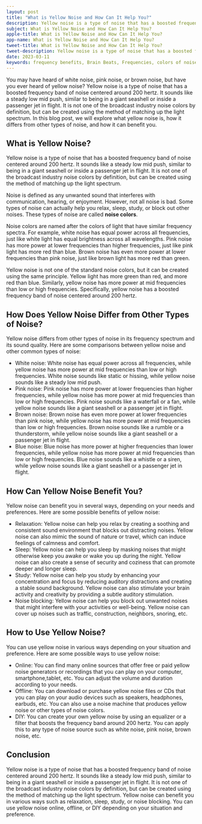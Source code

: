 ```yaml
---
layout: post
title: "What is Yellow Noise and How Can It Help You?"
description: Yellow noise is a type of noise that has a boosted frequency band of noise centered around 200 hertz. It sounds like a steady low mid push, similar to being in a giant seashell or inside a passenger jet in flight.
subject: What is Yellow Noise and How Can It Help You?
apple-title: What is Yellow Noise and How Can It Help You?
app-name: What is Yellow Noise and How Can It Help You?
tweet-title: What is Yellow Noise and How Can It Help You?
tweet-description: Yellow noise is a type of noise that has a boosted frequency band of noise centered around 200 hertz. It sounds like a steady low mid push, similar to being in a giant seashell or inside a passenger jet in flight.
date: 2023-03-11
keywords: frequency benefits, Brain Beats, Frequencies, colors of noise, yellow noise, Brain wave entrainment, sound therapy, yellow noise benefits
---
```


You may have heard of white noise, pink noise, or brown noise, but have you ever heard of yellow noise? Yellow noise is a type of noise that has a boosted frequency band of noise centered around 200 hertz. It sounds like a steady low mid push, similar to being in a giant seashell or inside a passenger jet in flight. It is not one of the broadcast industry noise colors by definition, but can be created using the method of matching up the light spectrum. In this blog post, we will explore what yellow noise is, how it differs from other types of noise, and how it can benefit you.

## What is Yellow Noise?

Yellow noise is a type of noise that has a boosted frequency band of noise centered around 200 hertz. It sounds like a steady low mid push, similar to being in a giant seashell or inside a passenger jet in flight. It is not one of the broadcast industry noise colors by definition, but can be created using the method of matching up the light spectrum.

Noise is defined as any unwanted sound that interferes with communication, hearing, or enjoyment. However, not all noise is bad. Some types of noise can actually help you relax, sleep, study, or block out other noises. These types of noise are called **noise colors**.

Noise colors are named after the colors of light that have similar frequency spectra. For example, white noise has equal power across all frequencies, just like white light has equal brightness across all wavelengths. Pink noise has more power at lower frequencies than higher frequencies, just like pink light has more red than blue. Brown noise has even more power at lower frequencies than pink noise, just like brown light has more red than green.

Yellow noise is not one of the standard noise colors, but it can be created using the same principle. Yellow light has more green than red, and more red than blue. Similarly, yellow noise has more power at mid frequencies than low or high frequencies. Specifically, yellow noise has a boosted frequency band of noise centered around 200 hertz.

## How Does Yellow Noise Differ from Other Types of Noise?

Yellow noise differs from other types of noise in its frequency spectrum and its sound quality. Here are some comparisons between yellow noise and other common types of noise:

- White noise: White noise has equal power across all frequencies, while yellow noise has more power at mid frequencies than low or high frequencies. White noise sounds like static or hissing, while yellow noise sounds like a steady low mid push.
- Pink noise: Pink noise has more power at lower frequencies than higher frequencies, while yellow noise has more power at mid frequencies than low or high frequencies. Pink noise sounds like a waterfall or a fan, while yellow noise sounds like a giant seashell or a passenger jet in flight.
- Brown noise: Brown noise has even more power at lower frequencies than pink noise, while yellow noise has more power at mid frequencies than low or high frequencies. Brown noise sounds like a rumble or a thunderstorm, while yellow noise sounds like a giant seashell or a passenger jet in flight.
- Blue noise: Blue noise has more power at higher frequencies than lower frequencies, while yellow noise has more power at mid frequencies than low or high frequencies. Blue noise sounds like a whistle or a siren, while yellow noise sounds like a giant seashell or a passenger jet in flight.

## How Can Yellow Noise Benefit You?

Yellow noise can benefit you in several ways, depending on your needs and preferences. Here are some possible benefits of yellow
noise:

- Relaxation: Yellow noise can help you relax by creating a soothing and consistent sound environment that blocks out distracting noises. Yellow noise can also mimic the sound of nature or travel, which can induce feelings of calmness and comfort.
- Sleep: Yellow noise can help you sleep by masking noises that might otherwise keep you awake or wake you up during the night. Yellow noise can also create a sense of security and coziness that can promote deeper and longer sleep.
- Study: Yellow noise can help you study by enhancing your concentration and focus by reducing auditory distractions and creating a stable sound background. Yellow noise can also stimulate your brain activity and creativity by providing a subtle auditory stimulation.
- Noise blocking: Yellow noise can help you block out unwanted noises that might interfere with your activities or well-being. Yellow noise can cover up noises such as traffic, construction, neighbors, snoring, etc.

## How to Use Yellow Noise?

You can use yellow
noise in various ways depending on your situation and preference. Here are some possible ways to use yellow
noise:

- Online: You can find many online sources that offer free or paid yellow noise generators or recordings that you can play on your computer, smartphone,tablet, etc. You can adjust the volume and duration according to your needs.
- Offline: You can download or purchase yellow
noise files or CDs that you can play on your audio devices such as speakers, headphones, earbuds, etc. You can also use a noise machine that produces yellow noise or other types of noise colors.
- DIY: You can create your own yellow
noise by using an equalizer or a filter that boosts the frequency band around 200 hertz. You can apply this to any type of noise source such as white noise, pink noise, brown noise, etc.

## Conclusion

Yellow noise is a type of noise that has a boosted frequency band of noise centered around 200 hertz. It sounds like a steady low mid push, similar to being in a giant seashell or inside a passenger jet in flight. It is not one of the broadcast industry noise colors by definition, but can be created using the method of matching up the light spectrum. Yellow noise can benefit you in various ways such as relaxation, sleep, study, or noise blocking. You can use yellow noise online, offline, or DIY depending on your situation and preference.